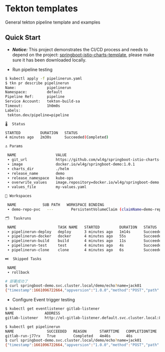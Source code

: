 # Tekton templates

General tekton pipeline template and examples

## Quick Start

- ***Notice:*** This project demonstrates the CI/CD process and needs to depend on the project: [springboot-istio-charts-template](https://github.com/wl4g/springboot-istio-charts-template), please make sure it has been downloaded locally.

- Run pipeline testing

```bash
$ kubectl apply -f pipelinerun.yaml
$ tkn pr describe pipelinerun
Name:              pipelinerun
Namespace:         default
Pipeline Ref:      pipeline
Service Account:   tekton-build-sa
Timeout:           1h0m0s
Labels:
 tekton.dev/pipeline=pipeline

🌡️  Status

STARTED         DURATION   STATUS
4 minutes ago   2m30s      Succeeded(Completed)

⚓ Params

 NAME                  VALUE
 ∙ git_url             https://github.com/wl4g/springboot-istio-charts-template.git
 ∙ image               docker.io/wl4g/springboot-demo:1.0.1
 ∙ charts_dir          ./helm
 ∙ release_name        demo
 ∙ release_namespace   kube-ops
 ∙ overwrite_values    image.repository=docker.io/wl4g/springboot-demo,image.tag=1.0.1
 ∙ values_file         my-values.yaml

📂 Workspaces

 NAME            SUB PATH   WORKSPACE BINDING
 ∙ demo-repo-pvc   ---        PersistentVolumeClaim (claimName=demo-repo-pvc)

🗂  Taskruns

 NAME                   TASK NAME   STARTED         DURATION   STATUS
 ∙ pipelinerun-deploy   deploy      3 minutes ago   1m14s      Succeeded
 ∙ pipelinerun-docker   docker      4 minutes ago   55s        Succeeded
 ∙ pipelinerun-build    build       4 minutes ago   11s        Succeeded
 ∙ pipelinerun-test     test        4 minutes ago   4s         Succeeded
 ∙ pipelinerun-clone    clone       4 minutes ago   6s         Succeeded

⏭️  Skipped Tasks

 NAME
 ∙ rollback

# 部署成功了
$ curl springboot-demo.svc.cluster.local/demo/echo?name=jack01
{"timestamp":1661096722664,"appversion":"1.0.0","method":"POST","path":"/demo/echo","headers":{},"body":"name=jack01"}
```

- Configure Event trigger testing

```bash
$ kubectl get eventlistener gitlab-listener
NAME              ADDRESS                                                    AVAILABLE   REASON                     READY   REASON
gitlab-listener   http://el-gitlab-listener.default.svc.cluster.local:8080   True        MinimumReplicasAvailable   True
```

```bash
$ kubectl get pipelinerun
NAME               SUCCEEDED   REASON      STARTTIME   COMPLETIONTIME
gitlab-run-j77rx   True        Completed   4m46s       46s
$ curl springboot-demo.svc.cluster.local/demo/echo?name=jack01
{"timestamp":1661096722664,"appversion":"1.0.0","method":"POST","path":"/demo/echo","headers":{},"body":"name=jack01"}
```
